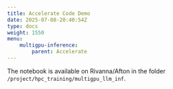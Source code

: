 ```yaml
---
title: Accelerate Code Demo
date: 2025-07-08-20:40:54Z
type: docs 
weight: 1550
menu: 
    multigpu-inference:
        parent: Accelerate
---
```



The notebook is available on Rivanna/Afton in the folder `/project/hpc_training/multigpu_llm_inf`.


